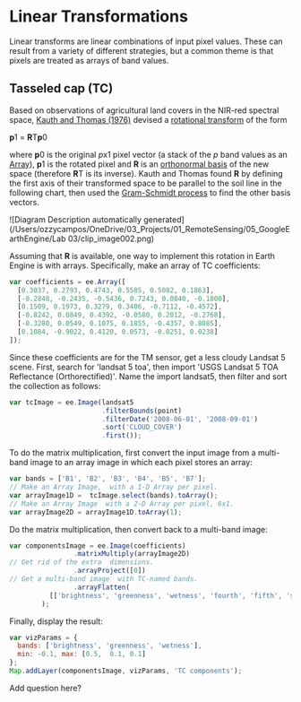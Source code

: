 # Linear Transformations

Linear transforms are linear combinations of input pixel values. These can result from a variety of different strategies, but a common theme is that pixels are treated as arrays of band values.

## Tasseled cap (TC)

Based on observations of agricultural land covers in the NIR-red spectral space, [Kauth and Thomas (1976)](http://citeseerx.ist.psu.edu/viewdoc/download?doi=10.1.1.461.6381&rep=rep1&type=pdf) devised a [rotational transform](https://en.wikipedia.org/wiki/Change_of_basis) of the form 

**p**1 = **R**T**p**0

where **p**0 is the original *p*x1 pixel vector (a stack of the *p* band values as an [Array](https://developers.google.com/earth-engine/arrays_intro)), **p**1 is the rotated pixel and **R** is an [orthonormal basis](https://en.wikipedia.org/wiki/Orthonormal_basis) of the new space (therefore **R**T is its inverse). Kauth and Thomas found **R** by defining the first axis of their transformed space to be parallel to the soil line in the following chart, then used the [Gram-Schmidt process](https://en.wikipedia.org/wiki/Gram–Schmidt_process) to find the other basis vectors.

 

![Diagram  Description automatically generated](/Users/ozzycampos/OneDrive/03_Projects/01_RemoteSensing/05_GoogleEarthEngine/Lab 03/clip_image002.png)

Assuming that **R** is available, one way to implement this rotation in Earth Engine is with arrays. Specifically, make an array of TC coefficients:

```javascript
var coefficients = ee.Array([    
  [0.3037, 0.2793, 0.4743, 0.5585, 0.5082, 0.1863],    
  [-0.2848, -0.2435, -0.5436, 0.7243, 0.0840, -0.1800],
  [0.1509, 0.1973, 0.3279, 0.3406, -0.7112, -0.4572],
  [-0.8242, 0.0849, 0.4392, -0.0580, 0.2012, -0.2768],
  [-0.3280, 0.0549, 0.1075, 0.1855, -0.4357, 0.8085],
  [0.1084, -0.9022, 0.4120, 0.0573, -0.0251, 0.0238]
]);  
```

Since these coefficients are for the TM sensor, get a less cloudy Landsat 5 scene. First, search for 'landsat 5 toa', then import 'USGS Landsat 5 TOA Reflectance (Orthorectified)'. Name the import landsat5, then filter and sort the collection as follows:  

```javascript
var tcImage = ee.Image(landsat5
                       .filterBounds(point)
                       .filterDate('2008-06-01', '2008-09-01')
                       .sort('CLOUD_COVER')
                       .first());  
```

To do the matrix multiplication, first convert the input image from a multi-band image to an array image in which each pixel stores an array:

```javascript
var bands = ['B1', 'B2', 'B3', 'B4', 'B5', 'B7'];
// Make an Array Image,  with a 1-D Array per pixel.
var arrayImage1D =  tcImage.select(bands).toArray();
// Make an Array Image  with a 2-D Array per pixel, 6x1.
var arrayImage2D = arrayImage1D.toArray(1);  
```

Do the matrix multiplication, then convert back to a multi-band image:

```javascript
var componentsImage = ee.Image(coefficients)
				.matrixMultiply(arrayImage2D)
// Get rid of the extra  dimensions.
				.arrayProject([0])  
// Get a multi-band image  with TC-named bands.  
				.arrayFlatten(
          [['brightness', 'greenness', 'wetness', 'fourth', 'fifth', 'sixth']]
        );  
```

Finally, display the result:

```javascript
var vizParams = {
  bands: ['brightness', 'greenness', 'wetness'],
  min: -0.1, max: [0.5,  0.1, 0.1]
};
Map.addLayer(componentsImage, vizParams, 'TC components');  
```

Add question here?